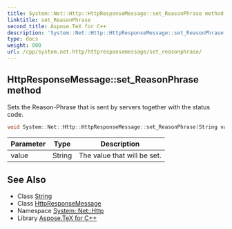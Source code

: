```yaml
---
title: System::Net::Http::HttpResponseMessage::set_ReasonPhrase method
linktitle: set_ReasonPhrase
second_title: Aspose.TeX for C++
description: 'System::Net::Http::HttpResponseMessage::set_ReasonPhrase method. Sets the Reason-Phrase that is sent by servers together with the status code in C++.'
type: docs
weight: 800
url: /cpp/system.net.http/httpresponsemessage/set_reasonphrase/
---
```

## HttpResponseMessage::set_ReasonPhrase method


Sets the Reason-Phrase that is sent by servers together with the status code.

```cpp
void System::Net::Http::HttpResponseMessage::set_ReasonPhrase(String value)
```


| Parameter | Type | Description |
| --- | --- | --- |
| value | String | The value that will be set. |

## See Also

* Class [String](../../../system/string/)
* Class [HttpResponseMessage](../)
* Namespace [System::Net::Http](../../)
* Library [Aspose.TeX for C++](../../../)
